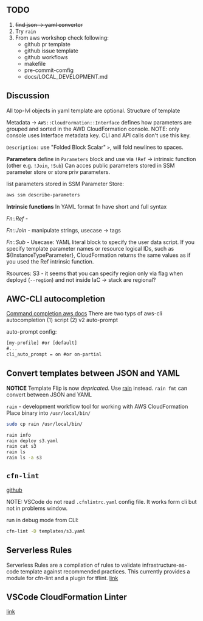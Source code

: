 

## TODO
1. ~~find json -> yaml converter~~
2. Try `rain`
3. From aws workshop check following:
    - github pr template
    - github issue template
    - github workflows
    - makefile
    - pre-commit-comfig
    - docs/LOCAL_DEVELOPMENT.md

## Discussion

All top-lvl objects in yaml template are optional.
Structure of template

Metadata -> `AWS::CloudFormation::Interface` defines how parameters are grouped and sorted in the AWD CloudFormation console.
NOTE: only console uses Interface metadata key. CLI and API calls don't use this key. 

`Description:` use "Folded Block Scalar" `>`, will fold newlines to spaces.

**Parameters** define in `Parameters` block and use via `!Ref` -> intrinsic function (other e.g. `!Join`, `!Sub`)
Can acces public parameters stored in SSM parameter store or store priv parameters.

list parameters stored in SSM Parameter Store:
```sh
aws ssm describe-parameters
```

**Intrinsic functions**
In YAML format fn have short and full syntax

*Fn::Ref* - 

*Fn::Join* - manipulate strings, usecase -> tags

*Fn::Sub* - 
Usecase: YAML literal block to specify the user data script.
If you specify template parameter names or resource logical IDs, such as ${InstanceTypeParameter}, CloudFormation returns the same values as if you used the Ref intrinsic function.


Rsources:
S3 - it seems that you can specify region only via flag when deployd (`--region`) and not inside IaC -> stack are regional?

## AWC-CLI autocompletion
[Command completion aws docs](https://docs.aws.amazon.com/cli/latest/userguide/cli-configure-completion.html)
There are two typs of aws-cli autocompletion (1) script (2) v2 auto-prompt

auto-prompt config:
```txt
[my-profile] #or [default]
#...
cli_auto_prompt = on #or on-partial
```


## Convert templates between JSON and YAML
**NOTICE** Template Flip is now *depricated.*
Use [rain](https://github.com/aws-cloudformation/rain) instead.
`rain fmt` can convert between JSON and YAML

`rain` - development workflow tool for working with AWS CloudFormation
Place binary into `/usr/local/bin/`
```bash
sudo cp rain /usr/local/bin/
```

```bash
rain info
rain deploy s3.yaml
rain cat s3
rain ls
rain ls -a s3
```

## `cfn-lint`
[github](https://github.com/aws-cloudformation/cfn-lint)

NOTE: VSCode do not read `.cfnlintrc.yaml` config file. It works form cli but not in problems window.

run in debug mode from CLI:
```bash
cfn-lint -D templates/s3.yaml
```

## Serverless Rules
Serverless Rules are a compilation of rules to validate infrastructure-as-code template against recommended practices. This currently provides a module for cfn-lint and a plugin for tflint.
[link](https://awslabs.github.io/serverless-rules/)


## VSCode CloudFormation Linter
[link](https://marketplace.visualstudio.com/items?itemName=kddejong.vscode-cfn-lint)


